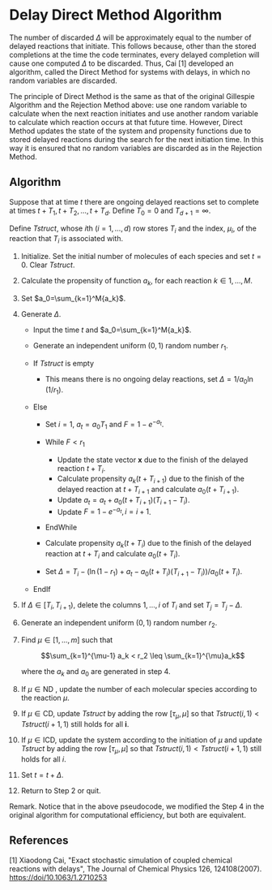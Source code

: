 # Delay Direct Method Algorithm

The number of discarded $\Delta$ will be approximately equal to the number of delayed reactions that initiate. This follows because, other than the stored completions at the time the code terminates, every delayed completion will cause one computed $\Delta$ to be discarded. Thus, Cai [1] developed an algorithm, called the Direct Method for systems with delays, in which no random variables are discarded.

The principle of Direct Method is the same as that of the original Gillespie Algorithm and the Rejection Method above: use one random variable to calculate when the next reaction initiates and use another random variable to calculate which reaction occurs at that future time. However, Direct Method updates the state of the system and propensity functions due to stored delayed reactions during the search for the next initiation time. In this way it is ensured that no random variables are discarded as in the Rejection Method.

## Algorithm

Suppose that at time $t$ there are ongoing delayed reactions set to complete at times $t+T_1, t+T_2, \ldots, t+T_d$. Define $T_0=0$ and $T_{d+1}=\infty$.

Define *Tstruct*, whose $i$th $(i=1,\dots,d)$ row stores $T_i$ and the index, $\mu_i$, of the reaction that $T_i$ is associated with.

 1. Initialize. Set the initial number of molecules of each species and set  $t=0$. Clear *Tstruct*.

 2. Calculate the propensity of function $a_k$, for each reaction $k \in 1,\ldots, M$.
 3. Set $a_0=\sum_{k=1}^M{a_k}$.
 4. Generate  $\Delta$.
    
      + Input the time $t$ and $a_0=\sum_{k=1}^M{a_k}$.
    
      + Generate an independent uniform $(0,1)$ random number $r_1$.
      + If *Tstruct* is empty
        
          * This means there is no ongoing delay reactions, set $\Delta = 1/a_0\ln(1/r_1)$.
      + Else
        
          * Set $i=1$, $a_t = a_0T_1$ and  $F=1-e^{-a_t}$.
        
          * While $F < r_1$
            
              - Update the state vector $\mathbf{x}$ due to the finish of the delayed reaction $t+T_i$.
              - Calculate propensity $a_k(t+T_{i+1})$ due to the finish of the delayed reaction at $t+T_{i+1}$ and calculate $a_0(t+T_{i+1})$.
              - Update $a_t=a_t+a_0(t+T_{i+1})(T_{i+1}-T_i)$.
              - Update $F=1-e^{-a_t},i=i+1$.
          * EndWhile
          * Calculate propensity $a_k(t+T_i)$ due to the finish of the delayed reaction at $t+T_i$ and calculate $a_0(t+T_i)$.
          * Set $\Delta=T_i-(\ln(1-r_1)+a_t-a_0(t+T_i)(T_{i+1}-T_i))/a_0(t+T_i)$.
      + EndIf
 5. If $\Delta\in[T_i,T_{i+1})$, delete the columns $1,\ldots,i$ of $T_i$ and set $T_j=T_j-\Delta$.
 6. Generate an independent uniform $(0,1)$ random number $r_2$.
 7. Find $\mu\in[1,\dots,m]$ such that
    
    ```math
    \sum_{k=1}^{\mu-1} a_k < r_2 \leq \sum_{k=1}^{\mu}a_k
    ```
    
    where the $a_k$ and $a_0$ are generated in step 4.
 8. If $\mu\in \text{ND}$ , update the number of each molecular species according to the reaction $\mu$.
 9. If $\mu\in \text{CD}$, update *Tstruct* by adding the row $[\tau_\mu,\mu]$ so that $Tstruct(i,1)<Tstruct(i+1,1)$ still holds for all **i**.
10. If $\mu\in \text{ICD}$, update the system according to the initiation of $\mu$ and update *Tstruct* by adding the row $[\tau_\mu,\mu]$ so that $Tstruct(i,1)<Tstruct(i+1,1)$ still holds for all $i$.
11. Set $t=t+\Delta$.
12. Return to Step 2 or quit.

Remark. Notice that in the above pseudocode, we modified the Step 4 in the original algorithm for computational efficiency, but both are equivalent.

## References

[1] Xiaodong Cai, "Exact stochastic simulation of coupled chemical reactions with delays", The Journal of Chemical Physics 126, 124108(2007).
[https://doi/10.1063/1.2710253](https://aip.scitation.org/doi/10.1063/1.2710253)
